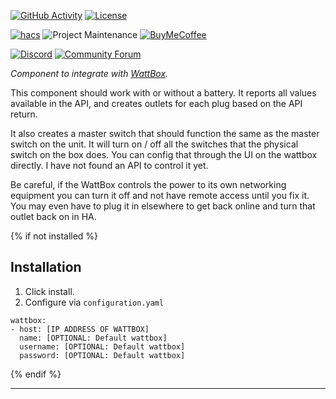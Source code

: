 [![GitHub Activity][commits-shield]][commits]
[![License][license-shield]](LICENSE)

[![hacs][hacsbadge]][hacs]
![Project Maintenance][maintenance-shield]
[![BuyMeCoffee][buymecoffeebadge]][buymecoffee]

[![Discord][discord-shield]][discord]
[![Community Forum][forum-shield]][forum]

_Component to integrate with [WattBox][wattbox]._

This component should work with or without a battery. It reports all values available in the API, and creates outlets for each plug based on the API return.

It also creates a master switch that should function the same as the master switch on the unit. It will turn on / off all the switches that the physical switch on the box does. You can config that through the UI on the wattbox directly. I have not found an API to control it yet.

Be careful, if the WattBox controls the power to its own networking equipment you can turn it off and not have remote access until you fix it. You may even have to plug it in elsewhere to get back online and turn that outlet back on in HA.


{% if not installed %}
## Installation

1. Click install.
1. Configure via `configuration.yaml`

```
wattbox:
- host: [IP ADDRESS OF WATTBOX]
  name: [OPTIONAL: Default wattbox]
  username: [OPTIONAL: Default wattbox]
  password: [OPTIONAL: Default wattbox]
```

{% endif %}

<!---->

***

[wattbox]: https://www.snapav.com/shop/en/snapav/wattbox
[buymecoffee]: https://www.buymeacoffee.com/eseglem
[buymecoffeebadge]: https://img.shields.io/badge/buy%20me%20a%20coffee-donate-yellow
[commits-shield]: https://img.shields.io/github/last-commit/eseglem/hass-wattbox
[commits]: https://github.com/eseglem/hass-wattbox/commits/master
[discord]: https://discord.gg/Qa5fW2R
[discord-shield]: https://img.shields.io/discord/330944238910963714
[forum-shield]: https://img.shields.io/badge/community-forum-brightgreen
[forum]: https://community.home-assistant.io/
[license-shield]: https://img.shields.io/github/license/eseglem/hass-wattbox
[maintenance-shield]: https://img.shields.io/badge/maintainer-Erik%20Seglem%20%40Bedon292-blue
[hacs]: https://github.com/custom-components/hacs
[hacsbadge]: https://img.shields.io/badge/HACS-Custom-orange
